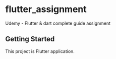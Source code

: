 # flutter_assignment

Udemy - Flutter & dart complete guide assignment

## Getting Started

This project is Flutter application.
